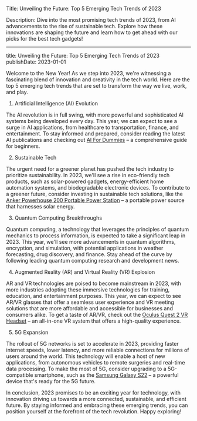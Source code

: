  Title: Unveiling the Future: Top 5 Emerging Tech Trends of 2023

Description: Dive into the most promising tech trends of 2023, from AI advancements to the rise of sustainable tech. Explore how these innovations are shaping the future and learn how to get ahead with our picks for the best tech gadgets!

---

title: Unveiling the Future: Top 5 Emerging Tech Trends of 2023
publishDate: 2023-01-01

Welcome to the New Year! As we step into 2023, we're witnessing a fascinating blend of innovation and creativity in the tech world. Here are the top 5 emerging tech trends that are set to transform the way we live, work, and play.

1. Artificial Intelligence (AI) Evolution

The AI revolution is in full swing, with more powerful and sophisticated AI systems being developed every day. This year, we can expect to see a surge in AI applications, from healthcare to transportation, finance, and entertainment. To stay informed and prepared, consider reading the latest AI publications and checking out [AI For Dummies](https://amzn.to/3H6XE4Y) – a comprehensive guide for beginners.

2. Sustainable Tech

The urgent need for a greener planet has pushed the tech industry to prioritize sustainability. In 2023, we'll see a rise in eco-friendly tech products, such as solar-powered gadgets, energy-efficient home automation systems, and biodegradable electronic devices. To contribute to a greener future, consider investing in sustainable tech solutions, like the [Anker Powerhouse 200 Portable Power Station](https://amzn.to/3H6XE4Y) – a portable power source that harnesses solar energy.

3. Quantum Computing Breakthroughs

Quantum computing, a technology that leverages the principles of quantum mechanics to process information, is expected to take a significant leap in 2023. This year, we'll see more advancements in quantum algorithms, encryption, and simulation, with potential applications in weather forecasting, drug discovery, and finance. Stay ahead of the curve by following leading quantum computing research and development news.

4. Augmented Reality (AR) and Virtual Reality (VR) Explosion

AR and VR technologies are poised to become mainstream in 2023, with more industries adopting these immersive technologies for training, education, and entertainment purposes. This year, we can expect to see AR/VR glasses that offer a seamless user experience and VR meeting solutions that are more affordable and accessible for businesses and consumers alike. To get a taste of AR/VR, check out the [Oculus Quest 2 VR Headset](https://amzn.to/3H6XE4Y) – an all-in-one VR system that offers a high-quality experience.

5. 5G Expansion

The rollout of 5G networks is set to accelerate in 2023, providing faster internet speeds, lower latency, and more reliable connections for millions of users around the world. This technology will enable a host of new applications, from autonomous vehicles to remote surgeries and real-time data processing. To make the most of 5G, consider upgrading to a 5G-compatible smartphone, such as the [Samsung Galaxy S22](https://amzn.to/3H6XE4Y) – a powerful device that's ready for the 5G future.

In conclusion, 2023 promises to be an exciting year for technology, with innovation driving us towards a more connected, sustainable, and efficient future. By staying informed and embracing these emerging trends, you can position yourself at the forefront of the tech revolution. Happy exploring!